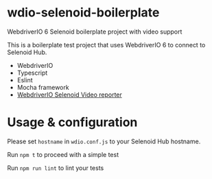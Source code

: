# wdio-selenoid-boilerplate
WebdriverIO 6 Selenoid boilerplate project with video support

This is a boilerplate test project that uses WebdriverIO 6 to connect to Selenoid Hub.

- WebdriverIO
- Typescript
- Eslint
- Mocha framework
- [WebdriverIO Selenoid Video reporter](https://github.com/sherlock1982/wdio-selenoid-video-reporter)

Usage & configuration 
=============

Please set `hostname` in `wdio.conf.js` to your Selenoid Hub hostname.

Run `npm t` to proceed with a simple test

Run `npm run lint` to lint your tests
